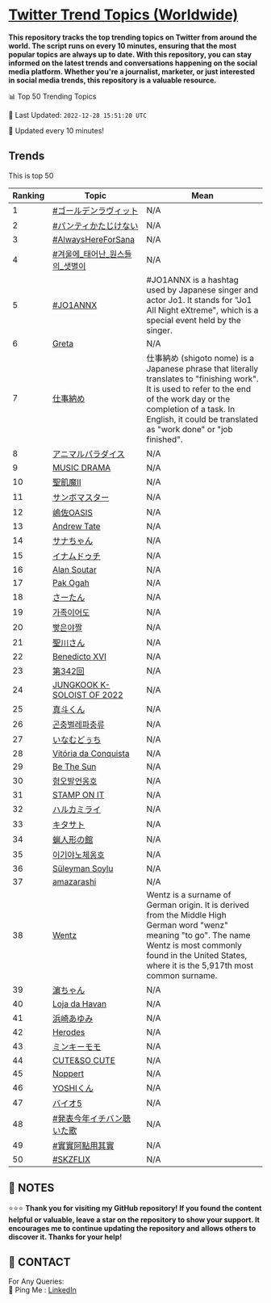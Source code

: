[Twitter Trend Topics (Worldwide)](https://github.com/ErcinDedeoglu/Twitter-Trend-Topics)
==========

**This repository tracks the top trending topics on Twitter from around the world. 
The script runs on every 10 minutes, ensuring that the most popular topics are always up to date. 
With this repository, you can stay informed on the latest trends and conversations happening on the social media platform. 
Whether you're a journalist, marketer, or just interested in social media trends, this repository is a valuable resource.**


📊 Top 50 Trending Topics

📆 Last Updated: `2022-12-28 15:51:20 UTC`

🔧 Updated every 10 minutes!


## Trends

This is top 50

| Ranking | Topic | Mean |
| ------- | ------------ | ------------ |
| 1 | [#ゴールデンラヴィット](http://twitter.com/search?q=%23%e3%82%b4%e3%83%bc%e3%83%ab%e3%83%87%e3%83%b3%e3%83%a9%e3%83%b4%e3%82%a3%e3%83%83%e3%83%88) | N/A |
| 2 | [#パンティかたじけない](http://twitter.com/search?q=%23%e3%83%91%e3%83%b3%e3%83%86%e3%82%a3%e3%81%8b%e3%81%9f%e3%81%98%e3%81%91%e3%81%aa%e3%81%84) | N/A |
| 3 | [#AlwaysHereForSana](http://twitter.com/search?q=%23AlwaysHereForSana) | N/A |
| 4 | [#겨울에_태어난_원스들의_샛별이](http://twitter.com/search?q=%23%ea%b2%a8%ec%9a%b8%ec%97%90_%ed%83%9c%ec%96%b4%eb%82%9c_%ec%9b%90%ec%8a%a4%eb%93%a4%ec%9d%98_%ec%83%9b%eb%b3%84%ec%9d%b4) | N/A |
| 5 | [#JO1ANNX](http://twitter.com/search?q=%23JO1ANNX) | #JO1ANNX is a hashtag used by Japanese singer and actor Jo1. It stands for "Jo1 All Night eXtreme", which is a special event held by the singer. |
| 6 | [Greta](http://twitter.com/search?q=Greta) | N/A |
| 7 | [仕事納め](http://twitter.com/search?q=%e4%bb%95%e4%ba%8b%e7%b4%8d%e3%82%81) | 仕事納め (shigoto nome) is a Japanese phrase that literally translates to "finishing work". It is used to refer to the end of the work day or the completion of a task. In English, it could be translated as "work done" or "job finished". |
| 8 | [アニマルパラダイス](http://twitter.com/search?q=%e3%82%a2%e3%83%8b%e3%83%9e%e3%83%ab%e3%83%91%e3%83%a9%e3%83%80%e3%82%a4%e3%82%b9) | N/A |
| 9 | [MUSIC DRAMA](http://twitter.com/search?q=MUSIC+DRAMA) | N/A |
| 10 | [聖飢魔II](http://twitter.com/search?q=%e8%81%96%e9%a3%a2%e9%ad%94II) | N/A |
| 11 | [サンボマスター](http://twitter.com/search?q=%e3%82%b5%e3%83%b3%e3%83%9c%e3%83%9e%e3%82%b9%e3%82%bf%e3%83%bc) | N/A |
| 12 | [嶋佐OASIS](http://twitter.com/search?q=%e5%b6%8b%e4%bd%90OASIS) | N/A |
| 13 | [Andrew Tate](http://twitter.com/search?q=Andrew+Tate) | N/A |
| 14 | [サナちゃん](http://twitter.com/search?q=%e3%82%b5%e3%83%8a%e3%81%a1%e3%82%83%e3%82%93) | N/A |
| 15 | [イナムドゥチ](http://twitter.com/search?q=%e3%82%a4%e3%83%8a%e3%83%a0%e3%83%89%e3%82%a5%e3%83%81) | N/A |
| 16 | [Alan Soutar](http://twitter.com/search?q=Alan+Soutar) | N/A |
| 17 | [Pak Ogah](http://twitter.com/search?q=Pak+Ogah) | N/A |
| 18 | [さーたん](http://twitter.com/search?q=%e3%81%95%e3%83%bc%e3%81%9f%e3%82%93) | N/A |
| 19 | [가족이어도](http://twitter.com/search?q=%ea%b0%80%ec%a1%b1%ec%9d%b4%ec%96%b4%eb%8f%84) | N/A |
| 20 | [빻은야짤](http://twitter.com/search?q=%eb%b9%bb%ec%9d%80%ec%95%bc%ec%a7%a4) | N/A |
| 21 | [聖川さん](http://twitter.com/search?q=%e8%81%96%e5%b7%9d%e3%81%95%e3%82%93) | N/A |
| 22 | [Benedicto XVI](http://twitter.com/search?q=Benedicto+XVI) | N/A |
| 23 | [第342回](http://twitter.com/search?q=%e7%ac%ac342%e5%9b%9e) | N/A |
| 24 | [JUNGKOOK K-SOLOIST OF 2022](http://twitter.com/search?q=JUNGKOOK+K-SOLOIST+OF+2022) | N/A |
| 25 | [真斗くん](http://twitter.com/search?q=%e7%9c%9f%e6%96%97%e3%81%8f%e3%82%93) | N/A |
| 26 | [곤충벌레파충류](http://twitter.com/search?q=%ea%b3%a4%ec%b6%a9%eb%b2%8c%eb%a0%88%ed%8c%8c%ec%b6%a9%eb%a5%98) | N/A |
| 27 | [いなむどぅち](http://twitter.com/search?q=%e3%81%84%e3%81%aa%e3%82%80%e3%81%a9%e3%81%85%e3%81%a1) | N/A |
| 28 | [Vitória da Conquista](http://twitter.com/search?q=Vit%c3%b3ria+da+Conquista) | N/A |
| 29 | [Be The Sun](http://twitter.com/search?q=Be+The+Sun) | N/A |
| 30 | [혐오발언옹호](http://twitter.com/search?q=%ed%98%90%ec%98%a4%eb%b0%9c%ec%96%b8%ec%98%b9%ed%98%b8) | N/A |
| 31 | [STAMP ON IT](http://twitter.com/search?q=STAMP+ON+IT) | N/A |
| 32 | [ハルカミライ](http://twitter.com/search?q=%e3%83%8f%e3%83%ab%e3%82%ab%e3%83%9f%e3%83%a9%e3%82%a4) | N/A |
| 33 | [キタサト](http://twitter.com/search?q=%e3%82%ad%e3%82%bf%e3%82%b5%e3%83%88) | N/A |
| 34 | [蝋人形の館](http://twitter.com/search?q=%e8%9d%8b%e4%ba%ba%e5%bd%a2%e3%81%ae%e9%a4%a8) | N/A |
| 35 | [이기야노체옹호](http://twitter.com/search?q=%ec%9d%b4%ea%b8%b0%ec%95%bc%eb%85%b8%ec%b2%b4%ec%98%b9%ed%98%b8) | N/A |
| 36 | [Süleyman Soylu](http://twitter.com/search?q=S%c3%bcleyman+Soylu) | N/A |
| 37 | [amazarashi](http://twitter.com/search?q=amazarashi) | N/A |
| 38 | [Wentz](http://twitter.com/search?q=Wentz) | Wentz is a surname of German origin. It is derived from the Middle High German word "wenz" meaning "to go". The name Wentz is most commonly found in the United States, where it is the 5,917th most common surname. |
| 39 | [濵ちゃん](http://twitter.com/search?q=%e6%bf%b5%e3%81%a1%e3%82%83%e3%82%93) | N/A |
| 40 | [Loja da Havan](http://twitter.com/search?q=Loja+da+Havan) | N/A |
| 41 | [浜崎あゆみ](http://twitter.com/search?q=%e6%b5%9c%e5%b4%8e%e3%81%82%e3%82%86%e3%81%bf) | N/A |
| 42 | [Herodes](http://twitter.com/search?q=Herodes) | N/A |
| 43 | [ミンキーモモ](http://twitter.com/search?q=%e3%83%9f%e3%83%b3%e3%82%ad%e3%83%bc%e3%83%a2%e3%83%a2) | N/A |
| 44 | [CUTE&SO CUTE](http://twitter.com/search?q=CUTE%26SO+CUTE) | N/A |
| 45 | [Noppert](http://twitter.com/search?q=Noppert) | N/A |
| 46 | [YOSHIくん](http://twitter.com/search?q=YOSHI%e3%81%8f%e3%82%93) | N/A |
| 47 | [バイオ5](http://twitter.com/search?q=%e3%83%90%e3%82%a4%e3%82%aa5) | N/A |
| 48 | [#発表今年イチバン聴いた歌](http://twitter.com/search?q=%23%e7%99%ba%e8%a1%a8%e4%bb%8a%e5%b9%b4%e3%82%a4%e3%83%81%e3%83%90%e3%83%b3%e8%81%b4%e3%81%84%e3%81%9f%e6%ad%8c) | N/A |
| 49 | [#實實阿點用其實](http://twitter.com/search?q=%23%e5%af%a6%e5%af%a6%e9%98%bf%e9%bb%9e%e7%94%a8%e5%85%b6%e5%af%a6) | N/A |
| 50 | [#SKZFLIX](http://twitter.com/search?q=%23SKZFLIX) | N/A |




## 📝 NOTES

⭐⭐⭐ **Thank you for visiting my GitHub repository! If you found the content helpful or valuable, leave a star on the repository to show your support. It encourages me to continue updating the repository and allows others to discover it. Thanks for your help!**

## 📨 CONTACT

 For Any Queries:  
            🏓 Ping Me : [LinkedIn](https://www.linkedin.com/in/ercindedeoglu/)